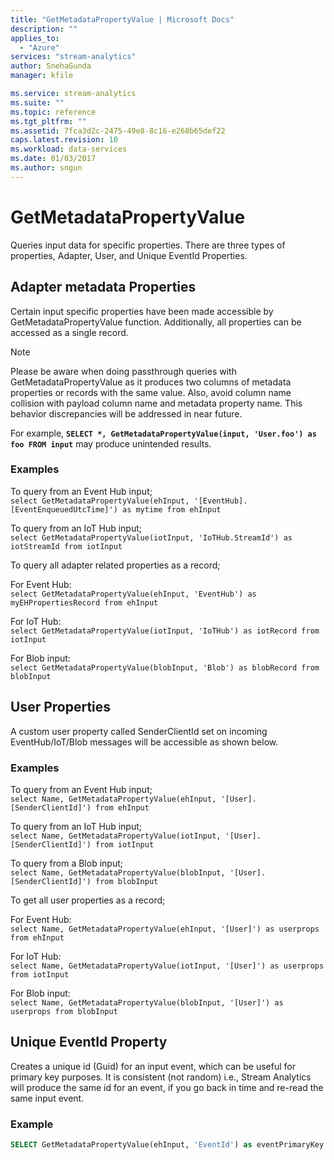 ```yaml
---
title: "GetMetadataPropertyValue | Microsoft Docs"
description: ""
applies_to: 
  - "Azure"
services: "stream-analytics"
author: SnehaGunda
manager: kfile

ms.service: stream-analytics
ms.suite: ""
ms.topic: reference
ms.tgt_pltfrm: ""   
ms.assetid: 7fca3d2c-2475-49e8-8c16-e268b65def22
caps.latest.revision: 10
ms.workload: data-services
ms.date: 01/03/2017
ms.author: sngun
---
```

# GetMetadataPropertyValue
  Queries input data for specific properties. There are three types of properties, Adapter, User, and Unique EventId Properties.
  
## Adapter metadata Properties
Certain input specific properties have been made accessible by GetMetadataPropertyValue function. Additionally, all properties can be accessed as a single record.

> [!NOTE]  
>  Please be aware when doing passthrough queries with GetMetadataPropertyValue as it produces two columns of metadata properties or records with the same value. Also, avoid column name collision with payload column name and metadata property name. This behavior discrepancies will be addressed in near future.
>
>For example, **`SELECT *, GetMetadataPropertyValue(input, 'User.foo') as foo FROM input`** may produce unintended results.


### Examples

To query from an Event Hub input;  
`select GetMetadataPropertyValue(ehInput, '[EventHub].[EventEnqueuedUtcTime]') as mytime from ehInput`

To query from an IoT Hub input;  
`select GetMetadataPropertyValue(iotInput, 'IoTHub.StreamId') as iotStreamId from iotInput`

To query all adapter related properties as a record;

For Event Hub:  
`select GetMetadataPropertyValue(ehInput, 'EventHub') as myEHPropertiesRecord from ehInput`

For IoT Hub:  
`select GetMetadataPropertyValue(iotInput, 'IoTHub') as iotRecord from iotInput`

For Blob input:  
`select GetMetadataPropertyValue(blobInput, 'Blob') as blobRecord from blobInput`

## User Properties
A custom user property called SenderClientId set on incoming EventHub/IoT/Blob messages will be accessible as shown below.

### Examples

To query from an Event Hub input;  
`select Name, GetMetadataPropertyValue(ehInput, '[User].[SenderClientId]') from ehInput`

To query from an IoT Hub input;  
`select Name, GetMetadataPropertyValue(iotInput, '[User].[SenderClientId]') from iotInput`

To query from a Blob input;  
`select Name, GetMetadataPropertyValue(blobInput, '[User].[SenderClientId]') from blobInput`

To get all user properties as a record;

For Event Hub:  
`select Name, GetMetadataPropertyValue(ehInput, '[User]') as userprops from ehInput`

For IoT Hub:  
`select Name, GetMetadataPropertyValue(iotInput, '[User]') as userprops from iotInput`

For Blob input:  
`select Name, GetMetadataPropertyValue(blobInput, '[User]') as userprops from blobInput`


## Unique EventId Property
Creates a unique id (Guid) for an input event, which can be useful for primary key purposes. It is consistent (not random) i.e., Stream Analytics will produce the same id for an event, if you go back in time and re-read the same input event.

### Example

```SQL
SELECT GetMetadataPropertyValue(ehInput, 'EventId') as eventPrimaryKey from ehInput
``` 

